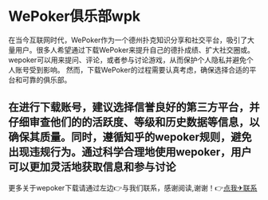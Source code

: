 # WePoker俱乐部wpk
在当今互联网时代，WePoker作为一个德州扑克知识分享和社交平台，吸引了大量用户。很多人希望通过下载WePoker来提升自己的德扑成绩、扩大社交圈或。wepoker可以用来提问、评论，或者参与讨论游戏，从而保护个人隐私并避免个人账号受到影响。
然而，下载WePoker的过程需要认真考虑，确保选择合适的平台和可靠的俱乐部。

在进行下载账号，建议选择信誉良好的第三方平台，并仔细审查他们的的活跃度、等级和历史数据等信息，以确保其质量。同时，遵循知乎的wepoker规则，避免出现违规行为。通过科学合理地使用wepoker，用户可以更加灵活地获取信息和参与讨论
---
更多关于wepoker下载请通过左边👉与我们联系，感谢阅读,谢谢！👉[点我✈联系](ggpk100.com)
